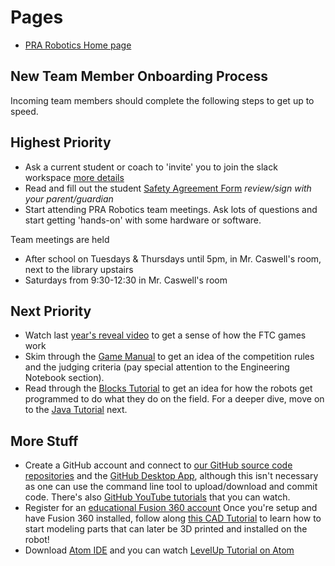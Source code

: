 # Pages
* [PRA Robotics Home page](/)

## New Team Member Onboarding Process

Incoming team members should complete the following steps to get up to speed.

## Highest Priority
* Ask a current student or coach to 'invite' you to join the slack workspace [more details](./communications.html)
* Read and fill out the student [Safety Agreement Form](https://docs.google.com/document/d/1DEZTf5IYDHbeY0EzAF4iQCYHgVSQjJzW6hGhu74798E/edit?usp=sharing) *review/sign with your parent/guardian*
* Start attending PRA Robotics team meetings.  Ask lots of questions and start getting 'hands-on' with some hardware or software.

Team meetings are held 
* After school on Tuesdays & Thursdays until 5pm, in Mr. Caswell's room, next to the library upstairs
* Saturdays from 9:30-12:30 in Mr. Caswell's room


## Next Priority
* Watch last [year's reveal video](https://youtu.be/rR4gR4l2XA8?t=128) to get a sense of how the FTC games work 
* Skim through the [Game Manual](https://www.firstinspires.org/resource-library/ftc/game-and-season-info) to get an idea of the competition rules and the judging criteria (pay special attention to the Engineering Notebook section).
* Read through the [Blocks Tutorial](https://github.com/FIRST-Tech-Challenge/SKYSTONE/wiki/Blocks-Tutorial) to get an idea for how the robots get programmed to do what they do on the field.  For a deeper dive, move on to the [Java Tutorial](https://github.com/FIRST-Tech-Challenge/SKYSTONE/wiki/OnBot-Java-Tutorial) next.

## More Stuff
* Create a GitHub account and connect to [our GitHub source code repositories](https://github.com/PRA-Robotics) and the [GitHub Desktop App](https://desktop.github.com), although this isn't necessary as one can use the command line tool to upload/download and commit code. There's also [GitHub YouTube tutorials](https://www.youtube.com/githubguides) that you can watch.
* Register for an [educational Fusion 360 account](https://www.autodesk.com/products/fusion-360/students-teachers-educators)
Once you're setup and have Fusion 360 installed, follow along [this CAD Tutorial](https://youtu.be/A5bc9c3S12g) to learn how
to start modeling parts that can later be 3D printed and installed on the robot!
* Download [Atom IDE](https://ide.atom.io) and you can watch [LevelUp Tutorial on Atom](https://www.youtube.com/watch?v=EyG20hhON6E)

